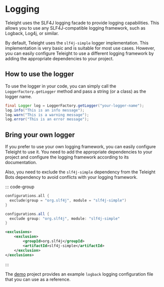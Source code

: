 # Logging
Teleight uses the SLF4J logging facade to provide logging capabilities. This allows you to use any SLF4J-compatible logging framework, such as Logback, Log4j, or similar.

By default, Teleight uses the `slf4j-simple` logger implementation. This implementation is very basic and is suitable for most use cases. However, you can easily configure Teleight to use a different logging framework by adding the appropriate dependencies to your project.

## How to use the logger
To use the logger in your code, you can simply call the `LoggerFactory.getLogger` method and pass a string (or a class) as the logger name.
```java
final Logger log = LoggerFactory.getLogger("your-logger-name");
log.info("This is an info message");
log.warn("This is a warning message");
log.error("This is an error message");
```

## Bring your own logger
If you prefer to use your own logging framework, you can easily configure Teleight to use it. You need to add the appropriate dependencies to your project and configure the logging framework according to its documentation.

Also, you need to exclude the `slf4j-simple` dependency from the Teleight Bots dependency to avoid conflicts with your logging framework.

::: code-group

```kts [Gradle (kotlin)]
configurations.all {
  exclude(group = "org.slf4j", module = "slf4j-simple")
}
```

```groovy [Gradle (groovy)]
configurations.all {
  exclude group: "org.slf4j", module: "slf4j-simple"
}
```

```xml [Maven]
<exclusions>
    <exclusion>
        <groupId>org.slf4j</groupId>
        <artifactId>slf4j-simple</artifactId>
    </exclusion>
</exclusions>
```

:::

The [demo](https://github.com/Teleight/TeleightBots/tree/master/demo) project provides an example `logback` logging configuration file that you can use as a reference.
